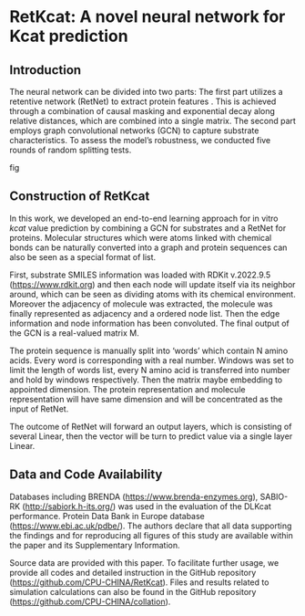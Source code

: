 # RetKcat: A novel neural network for Kcat prediction  

## Introduction  

The neural network can be divided into two parts: The first part utilizes a retentive network (RetNet) to extract protein features . This is achieved through a combination of causal masking and exponential decay along relative distances, which are combined into a single matrix. The second part employs graph convolutional networks (GCN) to capture substrate characteristics. To assess the model’s robustness, we conducted five rounds of random splitting tests.

fig

## Construction of RetKcat

In this work, we developed an end-to-end learning approach for in vitro _kcat_ value prediction by combining a GCN for substrates and a RetNet for proteins. Molecular structures which were atoms linked with chemical bonds can be naturally converted into a graph and protein sequences can also be seen as a special format of list.  

First, substrate SMILES information was loaded with RDKit v.2022.9.5 (<https://www.rdkit.org>) and then each node will update itself via its neighbor around, which can be seen as dividing atoms with its chemical environment. Moreover the adjacency of molecule was extracted, the molecule was finally represented as adjacency and a ordered node list. Then the edge information and node information has been convoluted. The final output of the GCN is a real-valued matrix M.

The protein sequence is manually split into ‘words’ which contain N amino acids. Every word is corresponding with a real number. Windows was set to limit the length of words list, every N amino acid is transferred into number and hold by windows respectively. Then the matrix maybe embedding to appointed dimension. The protein representation and molecule representation will have same dimension and will be concentrated as the input of RetNet.

The outcome of RetNet will forward an output layers, which is consisting of several Linear, then the vector will be turn to predict value via a single layer Linear.

## Data and Code Availability  

Databases including BRENDA (<https://www.brenda-enzymes.org>), SABIO-RK (<http://sabiork.h-its.org/>) was used in the evaluation of the DLKcat performance. Protein Data Bank in Europe database (<https://www.ebi.ac.uk/pdbe/>). The authors declare that all data supporting the findings and for reproducing all figures of this study are available within the paper and its Supplementary Information.

Source data are provided with this paper. To facilitate further usage, we provide all codes and detailed instruction in the GitHub repository (<https://github.com/CPU-CHINA/RetKcat>). Files and results related to simulation calculations can also be found in the GitHub repository (<https://github.com/CPU-CHINA/collation>).
